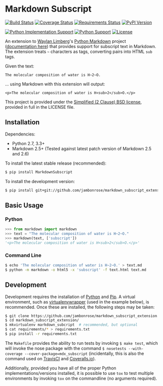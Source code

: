 # Markdown Subscript

[![Build Status](https://travis-ci.org/jambonrose/markdown_subscript_extension.svg?branch=development)](https://travis-ci.org/jambonrose/markdown_subscript_extension)
[![Coverage Status](https://img.shields.io/coveralls/jambonrose/markdown_subscript_extension.svg)](https://coveralls.io/r/jambonrose/markdown_subscript_extension)
[![Requirements Status](https://requires.io/github/jambonrose/markdown_subscript_extension/requirements.svg?branch=development)](https://requires.io/github/jambonrose/markdown_subscript_extension/requirements/?branch=development)
[![PyPI Version](http://img.shields.io/pypi/v/MarkdownSubscript.svg)](https://pypi.python.org/pypi/MarkdownSubscript/)

[![Python Implementation Support](https://img.shields.io/pypi/implementation/MarkdownSubscript.svg)](https://pypi.python.org/pypi/MarkdownSubscript/)
[![Python Support](https://img.shields.io/pypi/pyversions/MarkdownSubscript.svg)](https://pypi.python.org/pypi/MarkdownSubscript/)
[![License](http://img.shields.io/pypi/l/MarkdownSubscript.svg)](http://opensource.org/licenses/BSD-2-Clause)

An extension to [Waylan Limberg](https://github.com/waylan)'s [Python Markdown](https://github.com/waylan/Python-Markdown) project ([documentation here](https://pythonhosted.org/Markdown/index.html)) that provides support for subscript text in Markdown. The extension treats `~` characters as tags, converting pairs into HTML `sub` tags.

Given the text:

    The molecular composition of water is H~2~O.

… using Markdown with this extension will output:

    <p>The molecular composition of water is H<sub>2</sub>O.</p>

This project is provided under the [Simplified (2 Clause) BSD license](http://choosealicense.com/licenses/bsd-2-clause/), provided in full in the LICENSE file.

## Installation

Dependencies:

- Python 2.7, 3.3+
- Markdown 2.5+
  (Tested against latest patch version of Markdown 2.5 and 2.6)

To install the latest stable release (recommended):

```bash
$ pip install MarkdownSubscript
```

To install the development version:

```bash
$ pip install git+git://github.com/jambonrose/markdown_subscript_extension.git
```

## Basic Usage

### Python

```python
>>> from markdown import markdown
>>> text = "The molecular composition of water is H~2~O."
>>> markdown(text, ['subscript'])
'<p>The molecular composition of water is H<sub>2</sub>O.</p>'
```

### Command Line

```bash
$ echo 'The molecular composition of water is H~2~O.' > text.md
$ python -m markdown -o html5 -x 'subscript' -f text.html text.md
```

## Development

Development requires the installation of [Python](https://www.python.org/) and [Pip](https://pip.pypa.io/en/latest/installing.html). A virtual environment, such as [virtualenvwrapper](https://pypi.python.org/pypi/virtualenvwrapper) (used in the example below), is recommended. Once these are installed, the following steps may be taken:

```bash
$ git clone https://github.com/jambonrose/markdown_subscript_extension.git
$ cd markdown_subscript_extension/
$ mkvirtualenv markdown_subcript  # recommended, but optional
$ cat requirements/* > requirements.txt
$ pip install -r requirements.txt
```

The `Makefile` provides the ability to run tests by invoking `$ make test`, which will invoke the nose package with the command `$ nosetests --with-coverage --cover-package=mdx_subscript` (incidentally, this is also the command used on [TravisCI](https://travis-ci.org/jambonrose/markdown_subscript_extension) and [Coveralls.io](https://coveralls.io/r/jambonrose/markdown_subscript_extension)).

Additionally, provided you have all of the proper Python
implementations/versions installed, it is possible to use `tox` to test
multiple environments by invoking `tox` on the commandline (no arguments
required).
